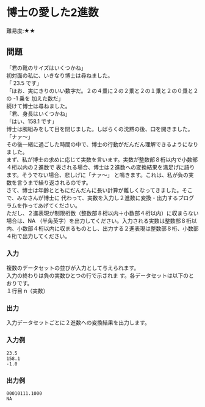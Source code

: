 # 博士の愛した2進数

難易度:★★

## 問題
「君の靴のサイズはいくつかね」  
初対面の私に、いきなり博士は尋ねました。  
「 23.5 です」  
「ほお、実にきりのいい数字だ。２の４乗に２の２乗と２の１乗と２の０乗と２の -1 乗を
加えた数だ」  
続けて博士は尋ねました。  
「君、身長はいくつかね」  
「はい、158.1 です」  
博士は腕組みをして目を閉じました。しばらくの沈黙の後、口を開きました。  
「ナァ～」  
その後一緒に過ごした時間の中で、博士の行動がだんだん理解できるようになりました。  
まず、私が博士の求めに応じて実数を言います。実数が整数部８桁以内で小数部４桁以内の２進数で
表される場合、博士は２進数への変換結果を満足げに語ります。そうでない場合、悲しげに「ナァ～」
と鳴きます。これは、私が負の実数を言うまで繰り返されるのです。  
さて、博士は年齢とともにだんだんに長い計算が難しくなってきました。そこで、みなさんが博士に
代わって、実数を入力し２進数に変換・出力するプログラムを作ってあげてください。  
ただし、２進表現が制限桁数（整数部８桁以内＋小数部４桁以内）に収まらない場合は、NA （半角英字）を出力してください。入力される実数は整数部８桁以内、小数部４桁以内に収まるものとし、出力する２進表現は整数部８桁、小数部４桁で出力してください。

### 入力
複数のデータセットの並びが入力として与えられます。  
入力の終わりは負の実数ひとつの行で示されま
す。各データセットは以下のとおりです。  
１行目 n（実数）

### 出力
入力データセットごとに２進数への変換結果を出力します。

### 入力例
```
23.5
158.1 
-1.0
```


### 出力例
```
00010111.1000
NA
```